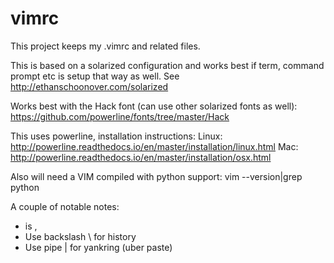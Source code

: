 # vimrc
This project keeps my .vimrc and related files.

This is based on a solarized configuration and works best if term, command
prompt etc is setup that way as well.  See http://ethanschoonover.com/solarized

Works best with the Hack font (can use other solarized fonts as well):
https://github.com/powerline/fonts/tree/master/Hack

This uses powerline, installation instructions:
Linux: http://powerline.readthedocs.io/en/master/installation/linux.html
Mac: http://powerline.readthedocs.io/en/master/installation/osx.html

Also will need a VIM compiled with python support:
vim --version|grep python



A couple of notable notes:

* <leader> is ,
* Use backslash \ for history
* Use pipe | for yankring (uber paste)


